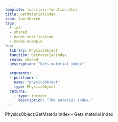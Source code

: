 ```yaml
---
template: lua-class-function.html
title: GetMaterialIndex
icon: lua-shared
tags:
  - lua
  - shared
  - needs-verification
  - needs-example
lua:
  library: PhysicsObject
  function: GetMaterialIndex
  realm: shared
  description: "Gets material index"
  
  arguments:
  - position: 1
    name: "physicsObject"
    type: PhysicsObject
  returns:
    - type: integer
      description: "The material index."
---
```


<div class="lua__search__keywords">
PhysicsObject:GetMaterialIndex &#x2013; Gets material index
</div>
